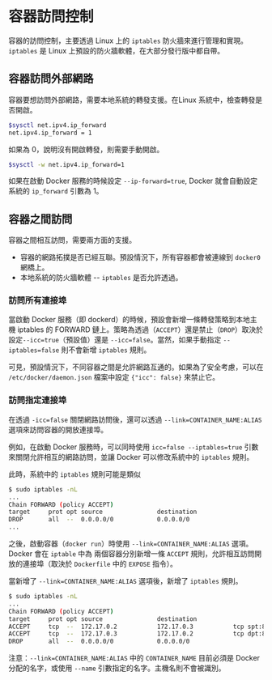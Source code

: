 # 容器訪問控制

容器的訪問控制，主要透過 Linux 上的 `iptables` 防火牆來進行管理和實現。`iptables` 是 Linux 上預設的防火牆軟體，在大部分發行版中都自帶。

## 容器訪問外部網路
容器要想訪問外部網路，需要本地系統的轉發支援。在Linux 系統中，檢查轉發是否開啟。

```bash
$sysctl net.ipv4.ip_forward
net.ipv4.ip_forward = 1
```
如果為 0，說明沒有開啟轉發，則需要手動開啟。
```bash
$sysctl -w net.ipv4.ip_forward=1
```
如果在啟動 Docker 服務的時候設定 `--ip-forward=true`, Docker 就會自動設定系統的 `ip_forward` 引數為 1。

## 容器之間訪問
容器之間相互訪問，需要兩方面的支援。
* 容器的網路拓撲是否已經互聯。預設情況下，所有容器都會被連線到 `docker0` 網橋上。
* 本地系統的防火牆軟體 -- `iptables` 是否允許透過。

### 訪問所有連接埠
當啟動 Docker 服務（即 dockerd）的時候，預設會新增一條轉發策略到本地主機 iptables 的 FORWARD 鏈上。策略為透過（`ACCEPT`）還是禁止（`DROP`）取決於設定`--icc=true`（預設值）還是 `--icc=false`。當然，如果手動指定 `--iptables=false` 則不會新增 `iptables` 規則。

可見，預設情況下，不同容器之間是允許網路互通的。如果為了安全考慮，可以在 `/etc/docker/daemon.json` 檔案中設定 `{"icc": false}` 來禁止它。

### 訪問指定連接埠
在透過 `-icc=false` 關閉網路訪問後，還可以透過 `--link=CONTAINER_NAME:ALIAS` 選項來訪問容器的開放連接埠。

例如，在啟動 Docker 服務時，可以同時使用 `icc=false --iptables=true` 引數來關閉允許相互的網路訪問，並讓 Docker 可以修改系統中的 `iptables` 規則。

此時，系統中的 `iptables` 規則可能是類似
```bash
$ sudo iptables -nL
...
Chain FORWARD (policy ACCEPT)
target     prot opt source               destination
DROP       all  --  0.0.0.0/0            0.0.0.0/0
...
```

之後，啟動容器（`docker run`）時使用 `--link=CONTAINER_NAME:ALIAS` 選項。Docker 會在 `iptable` 中為 兩個容器分別新增一條 `ACCEPT` 規則，允許相互訪問開放的連接埠（取決於 `Dockerfile` 中的 `EXPOSE` 指令）。

當新增了 `--link=CONTAINER_NAME:ALIAS` 選項後，新增了 `iptables` 規則。
```bash
$ sudo iptables -nL
...
Chain FORWARD (policy ACCEPT)
target     prot opt source               destination
ACCEPT     tcp  --  172.17.0.2           172.17.0.3           tcp spt:80
ACCEPT     tcp  --  172.17.0.3           172.17.0.2           tcp dpt:80
DROP       all  --  0.0.0.0/0            0.0.0.0/0
```

注意：`--link=CONTAINER_NAME:ALIAS` 中的 `CONTAINER_NAME` 目前必須是 Docker 分配的名字，或使用 `--name` 引數指定的名字。主機名則不會被識別。
